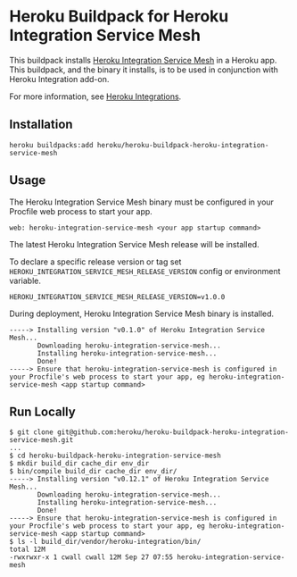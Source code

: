 # Heroku Buildpack for Heroku Integration Service Mesh

This buildpack installs [Heroku Integration Service Mesh](https://github.com/heroku/heroku-integration-service-mesh) in a Heroku app.  This buildpack, and the binary it installs, is to be used in conjunction with Heroku Integration add-on.

For more information, see [Heroku Integrations](https://devcenter.heroku.com/articles/heroku-integration).

## Installation
```shell
heroku buildpacks:add heroku/heroku-buildpack-heroku-integration-service-mesh
```

## Usage
The Heroku Integration Service Mesh binary must be configured in your Procfile web process to start your app.
```shell
web: heroku-integration-service-mesh <your app startup command>
```
The latest Heroku Integration Service Mesh release will be installed.

To declare a specific release version or tag set `HEROKU_INTEGRATION_SERVICE_MESH_RELEASE_VERSION` config or environment variable.
```shell
HEROKU_INTEGRATION_SERVICE_MESH_RELEASE_VERSION=v1.0.0
```

During deployment, Heroku Integration Service Mesh binary is installed.
```shell
-----> Installing version "v0.1.0" of Heroku Integration Service Mesh...
       Downloading heroku-integration-service-mesh...
       Installing heroku-integration-service-mesh...
       Done!
-----> Ensure that heroku-integration-service-mesh is configured in your Procfile's web process to start your app, eg heroku-integration-service-mesh <app startup command>
```

## Run Locally
```shell
$ git clone git@github.com:heroku/heroku-buildpack-heroku-integration-service-mesh.git
...
$ cd heroku-buildpack-heroku-integration-service-mesh
$ mkdir build_dir cache_dir env_dir
$ bin/compile build_dir cache_dir env_dir/
-----> Installing version "v0.12.1" of Heroku Integration Service Mesh...
       Downloading heroku-integration-service-mesh...
       Installing heroku-integration-service-mesh...
       Done!
-----> Ensure that heroku-integration-service-mesh is configured in your Procfile's web process to start your app, eg heroku-integration-service-mesh <app startup command>
$ ls -l build_dir/vendor/heroku-integration/bin/
total 12M
-rwxrwxr-x 1 cwall cwall 12M Sep 27 07:55 heroku-integration-service-mesh
```
